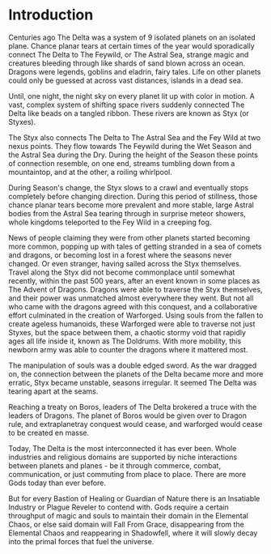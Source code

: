 # Introduction

Centuries ago The Delta was a system of 9 isolated planets on an isolated plane. Chance planar tears at certain times of the year would sporadically connect The Delta to The Feywild, or The Astral Sea, strange magic and creatures bleeding through like shards of sand blown across an ocean. Dragons were legends, goblins and eladrin, fairy tales. Life on other planets could only be guessed at across vast distances, islands in a dead sea.

Until, one night, the night sky on every planet lit up with color in motion. A vast, complex system of shifting space rivers suddenly connected The Delta like beads on a tangled ribbon. These rivers are known as Styx (or Styxes). 

The Styx also connects The Delta to The Astral Sea and the Fey Wild at two nexus points. They flow towards The Feywild during the Wet Season and the Astral Sea during the Dry. During the height of the Season these points of connection resemble, on one end, streams tumbling down from a mountaintop, and at the other, a roiling whirlpool. 

During Season's change, the Styx slows to a crawl and eventually stops completely before changing direction. During this period of stillness, those chance planar tears become more prevalent and more stable, large Astral bodies from the Astral Sea tearing through in surprise meteor showers, whole kingdoms teleported to the Fey Wild in a creeping fog.

News of people claiming they were from other planets started becoming more common, popping up with tales of getting stranded in a sea of comets and dragons, or becoming lost in a forest where the seasons never changed. Or even stranger, having sailed across the Styx themselves. 
Travel along the Styx did not become commonplace until somewhat recently, within the past 500 years, after an event known in some places as The Advent of Dragons. Dragons were able to traverse the Styx themselves, and their power was unmatched almost everywhere they went. But not all who came with the dragons agreed with this conquest, and a collaborative effort culminated in the creation of Warforged. Using souls from the fallen to create ageless humanoids, these Warforged were able to traverse not just Styxes, but the space between them, a chaotic stormy void that rapidly ages all life inside it, known as The Doldrums. With more mobility, this newborn army was able to counter the dragons where it mattered most.

The manipulation of souls was a double edged sword. As the war dragged on, the connection between the planets of the Delta became more and more erratic, Styx became unstable, seasons irregular. It seemed The Delta was tearing apart at the seams. 

Reaching a treaty on Boros, leaders of The Delta brokered a truce with the leaders of Dragons. The planet of Boros would be given over to Dragon rule, and extraplanetray conquest would cease, and warforged would cease to be created en masse.

Today, The Delta is the most interconnected it has ever been. Whole industries and religious domains are supported by niche interactions between planets and planes - be it through commerce, combat, communication, or just commuting from place to place. There are more Gods today than ever before.

But for every Bastion of Healing or Guardian of Nature there is an Insatiable Industry or Plague Reveler to contend with. Gods require a certain throughput of magic and souls to maintain their domain in the Elemental Chaos, or else said domain will Fall From Grace, disappearing from the Elemental Chaos and reappearing in Shadowfell, where it will slowly decay into the primal forces that fuel the universe. 